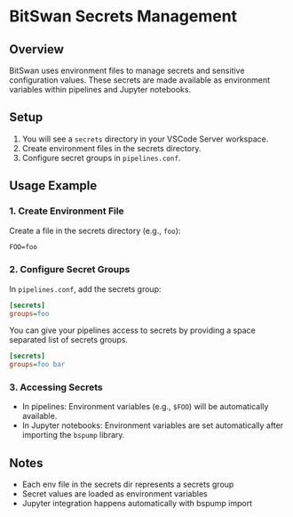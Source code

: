 # BitSwan Secrets Management

## Overview

BitSwan uses environment files to manage secrets and sensitive configuration values. These secrets are made available as environment variables within pipelines and Jupyter notebooks.

## Setup

1. You will see a `secrets` directory in your VSCode Server workspace.
2. Create environment files in the secrets directory.
3. Configure secret groups in `pipelines.conf`.

## Usage Example

### 1. Create Environment File

Create a file in the secrets directory (e.g., `foo`):
```txt
FOO=foo
```

### 2. Configure Secret Groups

In `pipelines.conf`, add the secrets group:

```ini
[secrets]
groups=foo
```

You can give your pipelines access to secrets by providing a space separated list of secrets groups.

```ini
[secrets]
groups=foo bar
```

### 3. Accessing Secrets

- In pipelines: Environment variables (e.g., `$FOO`) will be automatically available.
- In Jupyter notebooks: Environment variables are set automatically after importing the `bspump` library.

## Notes

- Each env file in the secrets dir represents a secrets group
- Secret values are loaded as environment variables
- Jupyter integration happens automatically with bspump import
```
